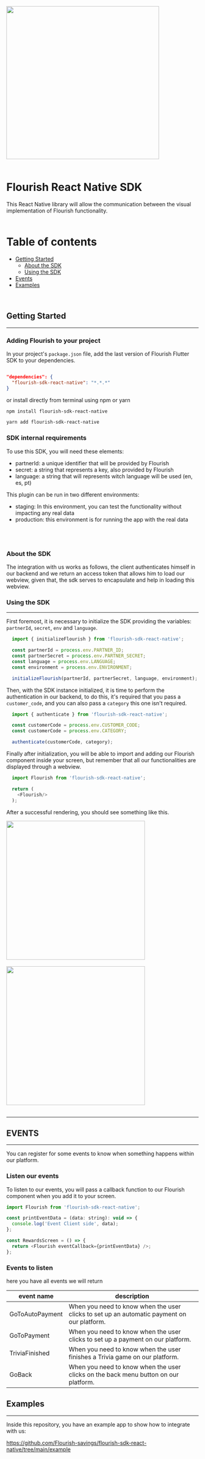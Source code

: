 [<img width="400" src="https://github.com/Flourish-savings/flourish-sdk-flutter/blob/main/images/logo_flourish.png?raw=true"/>](https://flourishfi.com)
<br>
<br>
# Flourish React Native SDK

This React Native library will allow the communication between the visual implementation of Flourish functionality.
<br>
<br>

Table of contents
=================

<!--ts-->
   * [Getting Started](#getting-started)
     * [About the SDK](#about-the-sdk)
     * [Using the SDK](#using-the-sdk)
   * [Events](#events)
   * [Examples](#examples)
<!--te-->
<br>

## Getting Started
___

### Adding Flourish to your project

In your project's `package.json` file, add the last version of Flourish Flutter SDK to your dependencies.
```json

"dependencies": {
  "flourish-sdk-react-native": "*.*.*"
}
```
or install directly from terminal using npm or yarn

```sh
npm install flourish-sdk-react-native
```

```sh
yarn add flourish-sdk-react-native
```


### SDK internal requirements

To use this SDK, you will need these elements:

- partnerId: a unique identifier that will be provided by Flourish
- secret: a string that represents a key, also provided by Flourish
- language: a string that will represents witch language will be used (en, es, pt)

This plugin can be run in two different environments:

- staging: In this environment, you can test the functionality without impacting any real data
- production: this environment is for running the app with the real data
<br>
<br>

### About the SDK

The integration with us works as follows, the client authenticates himself in our backend
and we return an access token that allows him to load our webview, given that,
the sdk serves to encapsulate and help in loading this webview.

### Using the SDK
___

First foremost, it is necessary to initialize the SDK providing the variables: `partnerId`, `secret`, `env` and `language`.

```js
  import { initializeFlourish } from 'flourish-sdk-react-native';

  const partnerId = process.env.PARTNER_ID;
  const partnerSecret = process.env.PARTNER_SECRET;
  const language = process.env.LANGUAGE;
  const environment = process.env.ENVIRONMENT;

  initializeFlourish(partnerId, partnerSecret, language, environment);
```

Then, with the SDK instance initialized, it is time to perform the authentication in our backend,
to do this, it's required that you pass a `customer_code`, and you can also pass a `category` this one isn't required.

```js
  import { authenticate } from 'flourish-sdk-react-native';

  const customerCode = process.env.CUSTOMER_CODE;
  const customerCode = process.env.CATEGORY;

  authenticate(customerCode, category);
```

Finally after initialization, you will be able to import and adding our Flourish component inside your screen, but remember
that all our functionalities are displayed through a webview.

```js
  import Flourish from 'flourish-sdk-react-native';

  return (
    <Flourish/>
  );
```

After a successful rendering, you should see something like this.

<img width="363" src="https://raw.githubusercontent.com/Flourish-savings/flourish-sdk-flutter/main/images/flourish_home.png"/>
<br>
<br>
<img width="363" src="https://raw.githubusercontent.com/Flourish-savings/flourish-sdk-flutter/main/images/flourish_wheel.png"/>
<br>
<br>

---


## EVENTS
___
You can register for some events to know when something happens within our platform.

### Listen our events
To listen to our events, you will pass a callback function to our Flourish component when you add it to your screen.

```js
import Flourish from 'flourish-sdk-react-native';

const printEventData = (data: string): void => {
  console.log('Event Client side', data);
};

const RewardsScreen = () => {
  return <Flourish eventCallback={printEventData} />;
};
```
### Events to listen
here you have all events we will return

| event name      | description                                                                                |
|-----------------|--------------------------------------------------------------------------------------------|
| GoToAutoPayment | When you need to know when the user clicks to set up an automatic payment on our platform. |
| GoToPayment     | When you need to know when the user clicks to set up a payment on our platform.            |
| TriviaFinished  | When you need to know when the user finishes a Trivia game on our platform.                |
| GoBack          | When you need to know when the user clicks on the back menu button on our platform.        |




## Examples
___
Inside this repository, you have an example app to show how to integrate with us:

https://github.com/Flourish-savings/flourish-sdk-react-native/tree/main/example
<br>
